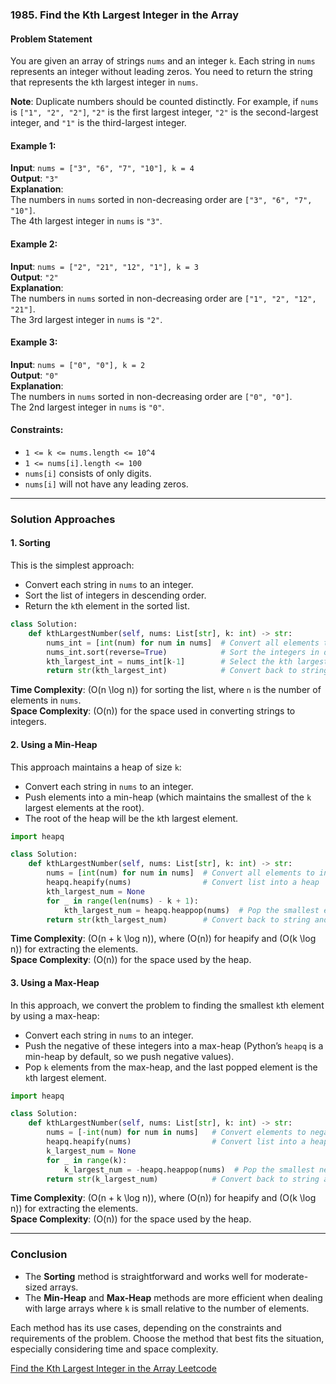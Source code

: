 ### 1985. Find the Kth Largest Integer in the Array

#### Problem Statement
You are given an array of strings `nums` and an integer `k`. Each string in `nums` represents an integer without leading zeros. You need to return the string that represents the `k`th largest integer in `nums`.

**Note**: Duplicate numbers should be counted distinctly. For example, if `nums` is `["1", "2", "2"]`, `"2"` is the first largest integer, `"2"` is the second-largest integer, and `"1"` is the third-largest integer.

#### Example 1:
**Input**: `nums = ["3", "6", "7", "10"], k = 4`  
**Output**: `"3"`  
**Explanation**:  
The numbers in `nums` sorted in non-decreasing order are `["3", "6", "7", "10"]`.  
The 4th largest integer in `nums` is `"3"`.

#### Example 2:
**Input**: `nums = ["2", "21", "12", "1"], k = 3`  
**Output**: `"2"`  
**Explanation**:  
The numbers in `nums` sorted in non-decreasing order are `["1", "2", "12", "21"]`.  
The 3rd largest integer in `nums` is `"2"`.

#### Example 3:
**Input**: `nums = ["0", "0"], k = 2`  
**Output**: `"0"`  
**Explanation**:  
The numbers in `nums` sorted in non-decreasing order are `["0", "0"]`.  
The 2nd largest integer in `nums` is `"0"`.

#### Constraints:
- `1 <= k <= nums.length <= 10^4`
- `1 <= nums[i].length <= 100`
- `nums[i]` consists of only digits.
- `nums[i]` will not have any leading zeros.

---

### Solution Approaches

#### 1. **Sorting**
This is the simplest approach:
- Convert each string in `nums` to an integer.
- Sort the list of integers in descending order.
- Return the `k`th element in the sorted list.

```python
class Solution:
    def kthLargestNumber(self, nums: List[str], k: int) -> str:
        nums_int = [int(num) for num in nums]  # Convert all elements to integers
        nums_int.sort(reverse=True)            # Sort the integers in descending order
        kth_largest_int = nums_int[k-1]        # Select the kth largest integer
        return str(kth_largest_int)            # Convert back to string and return
```

**Time Complexity**: \(O(n \log n)\) for sorting the list, where `n` is the number of elements in `nums`.  
**Space Complexity**: \(O(n)\) for the space used in converting strings to integers.

#### 2. **Using a Min-Heap**
This approach maintains a heap of size `k`:
- Convert each string in `nums` to an integer.
- Push elements into a min-heap (which maintains the smallest of the `k` largest elements at the root).
- The root of the heap will be the `k`th largest element.

```python
import heapq

class Solution:
    def kthLargestNumber(self, nums: List[str], k: int) -> str:
        nums = [int(num) for num in nums]  # Convert all elements to integers
        heapq.heapify(nums)                # Convert list into a heap
        kth_largest_num = None
        for _ in range(len(nums) - k + 1):
            kth_largest_num = heapq.heappop(nums)  # Pop the smallest element len(nums) - k + 1 times
        return str(kth_largest_num)        # Convert back to string and return
```

**Time Complexity**: \(O(n + k \log n)\), where \(O(n)\) for heapify and \(O(k \log n)\) for extracting the elements.  
**Space Complexity**: \(O(n)\) for the space used by the heap.

#### 3. **Using a Max-Heap**
In this approach, we convert the problem to finding the smallest `k`th element by using a max-heap:
- Convert each string in `nums` to an integer.
- Push the negative of these integers into a max-heap (Python’s `heapq` is a min-heap by default, so we push negative values).
- Pop `k` elements from the max-heap, and the last popped element is the `k`th largest element.

```python
import heapq

class Solution:
    def kthLargestNumber(self, nums: List[str], k: int) -> str:
        nums = [-int(num) for num in nums]   # Convert elements to negative integers for max-heap
        heapq.heapify(nums)                  # Convert list into a heap
        k_largest_num = None
        for _ in range(k):
            k_largest_num = -heapq.heappop(nums)  # Pop the smallest negative, convert back to positive
        return str(k_largest_num)            # Convert back to string and return
```

**Time Complexity**: \(O(n + k \log n)\), where \(O(n)\) for heapify and \(O(k \log n)\) for extracting the elements.  
**Space Complexity**: \(O(n)\) for the space used by the heap.

---

### Conclusion
- The **Sorting** method is straightforward and works well for moderate-sized arrays.
- The **Min-Heap** and **Max-Heap** methods are more efficient when dealing with large arrays where `k` is small relative to the number of elements.

Each method has its use cases, depending on the constraints and requirements of the problem. Choose the method that best fits the situation, especially considering time and space complexity.

[Find the Kth Largest Integer in the Array Leetcode](https://leetcode.com/problems/find-the-kth-largest-integer-in-the-array/submissions/1364770713/)
